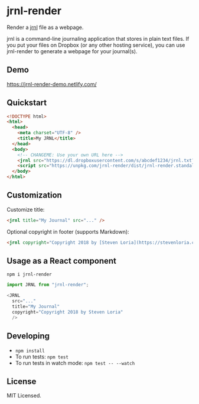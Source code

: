 # jrnl-render

<!-- [![Current Version](https://img.shields.io/npm/v/jrnl-render.svg)](https://www.npmjs.org/package/jrnl-render) -->
<!-- [![Build Status](https://travis-ci.org/sloria/jrnl-render.svg?branch=master)](https://travis-ci.org/sloria/jrnl-render) -->
<!-- [![Greenkeeper badge](https://badges.greenkeeper.io/sloria/jrnl-render.svg)](https://greenkeeper.io/) -->
<!-- [![code style: prettier](https://img.shields.io/badge/code_style-prettier-ff69b4.svg?style=flat-square)](https://github.com/prettier/prettier) -->

Render a [jrnl](http://jrnl.sh) file as a webpage.

jrnl is a command-line journaling application that stores in
plain text files. If you put your files on Dropbox (or any other
hosting service), you can use jrnl-render to generate a webpage for your
journal(s).

## Demo

https://jrnl-render-demo.netlify.com/

## Quickstart

```html
<!DOCTYPE html>
<html>
  <head>
    <meta charset="UTF-8" />
    <title>My JRNL</title>
  </head>
  <body>
    <!-- CHANGEME: Use your own URL here -->
    <jrnl src="https://dl.dropboxusercontent.com/s/abcdef1234/jrnl.txt?dl=0" />
    <script src="https://unpkg.com/jrnl-render/dist/jrnl-render.standalone.min.js"></script>
  </body>
</html>
```

## Customization

Customize title:

```html
<jrnl title="My Journal" src="..." />
```

Optional copyright in footer (supports Markdown):

```html
<jrnl copyright="Copyright 2018 by [Steven Loria](https://stevenloria.com)" src="..." />
```

## Usage as a React component

```
npm i jrnl-render
```

```javascript
import JRNL from "jrnl-render";

<JRNL
  src="..."
  title="My Journal"
  copyright="Copyright 2018 by Steven Loria"
  />
```

## Developing

* `npm install`
* To run tests: `npm test`
* To run tests in watch mode: `npm test -- --watch`

## License

MIT Licensed.
